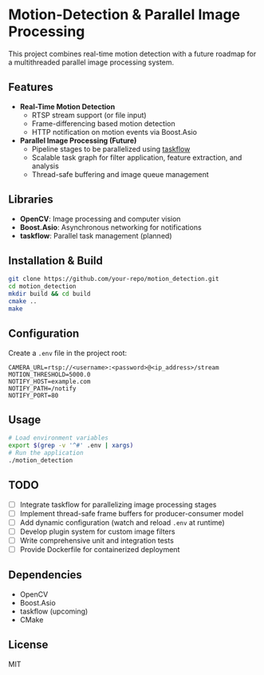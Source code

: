 # Motion-Detection & Parallel Image Processing

This project combines real-time motion detection with a future roadmap for a multithreaded parallel image processing system.

## Features

- **Real-Time Motion Detection**
  - RTSP stream support (or file input)
  - Frame-differencing based motion detection
  - HTTP notification on motion events via Boost.Asio
- **Parallel Image Processing (Future)**
  - Pipeline stages to be parallelized using [taskflow](https://github.com/taskflow/taskflow)
  - Scalable task graph for filter application, feature extraction, and analysis
  - Thread-safe buffering and image queue management

## Libraries

- **OpenCV**: Image processing and computer vision
- **Boost.Asio**: Asynchronous networking for notifications
- **taskflow**: Parallel task management (planned)

## Installation & Build

```bash
git clone https://github.com/your-repo/motion_detection.git
cd motion_detection
mkdir build && cd build
cmake ..
make
```

## Configuration

Create a `.env` file in the project root:

```dotenv
CAMERA_URL=rtsp://<username>:<password>@<ip_address>/stream
MOTION_THRESHOLD=5000.0
NOTIFY_HOST=example.com
NOTIFY_PATH=/notify
NOTIFY_PORT=80
```

## Usage

```bash
# Load environment variables
export $(grep -v '^#' .env | xargs)
# Run the application
./motion_detection
```

## TODO

- [ ] Integrate taskflow for parallelizing image processing stages
- [ ] Implement thread-safe frame buffers for producer-consumer model
- [ ] Add dynamic configuration (watch and reload `.env` at runtime)
- [ ] Develop plugin system for custom image filters
- [ ] Write comprehensive unit and integration tests
- [ ] Provide Dockerfile for containerized deployment

## Dependencies

- OpenCV
- Boost.Asio
- taskflow (upcoming)
- CMake

## License

MIT
